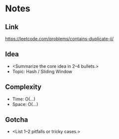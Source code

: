 # Notes

## Link
https://leetcode.com/problems/contains-duplicate-ii/

## Idea
- <Summarize the core idea in 2–4 bullets.>
- Topic: Hash / Sliding Window

## Complexity
- Time: O(...)
- Space: O(...)

## Gotcha
- <List 1–2 pitfalls or tricky cases.>

